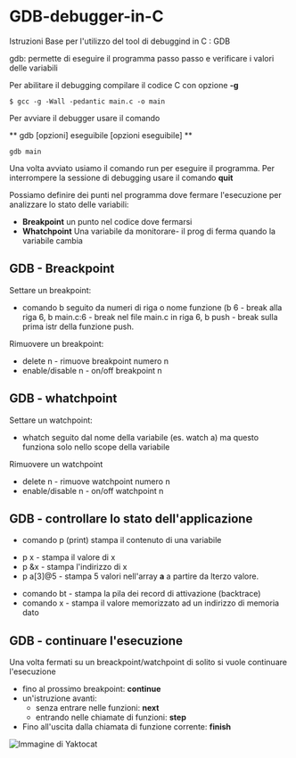 # GDB-debugger-in-C
Istruzioni Base per l'utilizzo del tool di debuggind in C : GDB


gdb: permette di eseguire il programma passo passo e verificare i valori delle variabili

Per abilitare il debugging compilare il codice C con opzione **-g**

```
$ gcc -g -Wall -pedantic main.c -o main
```
Per avviare il debugger usare il comando

**
gdb [opzioni] eseguibile [opzioni eseguibile]
**

```
gdb main
```

Una volta avviato usiamo il comando run per eseguire il programma. Per interrompere la sessione di debugging usare il comando **quit**

Possiamo definire dei punti nel programma dove fermare l'esecuzione per analizzare lo stato delle variabili:

* **Breakpoint** un punto nel codice dove fermarsi
* **Whatchpoint** Una variabile da monitorare- il prog di ferma quando la variabile cambia

## GDB - Breackpoint
Settare un breakpoint:
* comando b seguito da numeri di riga o nome funzione (b 6 - break alla riga 6, b main.c:6 - break nel file main.c in riga 6, b push - break sulla prima istr della funzione push.

Rimuovere un breakpoint:
* delete n - rimuove breakpoint numero n
* enable/disable n - on/off breakpoint n

## GDB - whatchpoint
Settare un watchpoint:
* whatch seguito dal nome della variabile (es. watch a) ma questo funziona solo nello scope della variabile

Rimuovere un watchpoint
* delete n - rimuove watchpoint numero n
* enable/disable n - on/off watchpoint n

## GDB - controllare lo stato dell'applicazione
* comando p (print) stampa il contenuto di una variabile 
- p x - stampa il valore di x
- p &x - stampa l'indirizzo di x
- p a[3]@5 - stampa 5 valori nell'array **a** a partire da lterzo valore.
* comando bt - stampa la pila dei record di attivazione (backtrace) 
* comando x - stampa il valore memorizzato ad un indirizzo di memoria dato

## GDB - continuare l'esecuzione
Una volta fermati su un breackpoint/watchpoint di solito si vuole continuare l'esecuzione

- fino al prossimo breakpoint: **continue**
- un'istruzione avanti:
  - senza entrare nelle funzioni: **next**
  - entrando nelle chiamate di funzioni: **step**
- Fino all'uscita dalla chiamata di funzione corrente: **finish**


![Immagine di Yaktocat](https://octodex.github.com/images/yaktocat.png)
